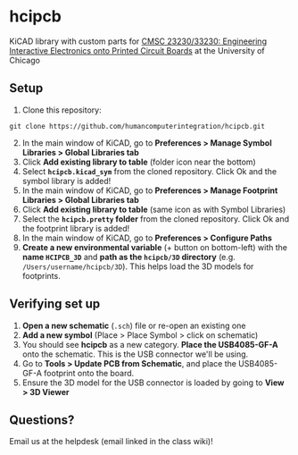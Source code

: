 # hcipcb

KiCAD library with custom parts for [CMSC 23230/33230: Engineering Interactive Electronics onto Printed Circuit Boards](http://hcipcb.plopes.org/) at the University of Chicago

## Setup

1. Clone this repository:

```
git clone https://github.com/humancomputerintegration/hcipcb.git
```

2. In the main window of KiCAD, go to **Preferences > Manage Symbol Libraries > Global Libraries tab**
3. Click **Add existing library to table** (folder icon near the bottom)
4. Select **`hcipcb.kicad_sym`** from the cloned repository. Click Ok and the symbol library is added!
5. In the main window of KiCAD, go to **Preferences > Manage Footprint Libraries > Global Libraries tab**
6. Click **Add existing library to table** (same icon as with Symbol Libraries)
7. Select the **`hcipcb.pretty` folder** from the cloned repository. Click Ok and the footprint library is added!
8. In the main window of KiCAD, go to **Preferences > Configure Paths**
9. **Create a new environmental variable** (+ button on bottom-left) with the **name `HCIPCB_3D`** and **path as the `hcipcb/3D` directory** (e.g. `/Users/username/hcipcb/3D`). This helps load the 3D models for footprints.

## Verifying set up

1. **Open a new schematic** (`.sch`) file or re-open an existing one
2. **Add a new symbol** (Place > Place Symbol > click on schematic)
3. You should see **hcipcb** as a new category. **Place the USB4085-GF-A** onto the schematic. This is the USB connector we'll be using.
4. Go to **Tools > Update PCB from Schematic**, and place the USB4085-GF-A footprint onto the board.
5. Ensure the 3D model for the USB connector is loaded by going to **View > 3D Viewer**

## Questions?

Email us at the helpdesk (email linked in the class wiki)!
